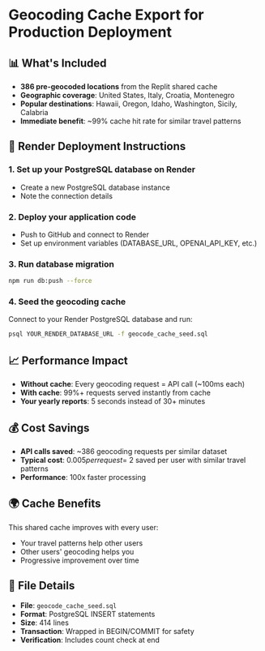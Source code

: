 # Geocoding Cache Export for Production Deployment

## 📊 What's Included
- **386 pre-geocoded locations** from the Replit shared cache
- **Geographic coverage**: United States, Italy, Croatia, Montenegro
- **Popular destinations**: Hawaii, Oregon, Idaho, Washington, Sicily, Calabria
- **Immediate benefit**: ~99% cache hit rate for similar travel patterns

## 🚀 Render Deployment Instructions

### 1. Set up your PostgreSQL database on Render
- Create a new PostgreSQL database instance
- Note the connection details

### 2. Deploy your application code
- Push to GitHub and connect to Render
- Set up environment variables (DATABASE_URL, OPENAI_API_KEY, etc.)

### 3. Run database migration
```bash
npm run db:push --force
```

### 4. Seed the geocoding cache
Connect to your Render PostgreSQL database and run:
```bash
psql YOUR_RENDER_DATABASE_URL -f geocode_cache_seed.sql
```

## 📈 Performance Impact
- **Without cache**: Every geocoding request = API call (~100ms each)
- **With cache**: 99%+ requests served instantly from cache
- **Your yearly reports**: 5 seconds instead of 30+ minutes

## 💰 Cost Savings
- **API calls saved**: ~386 geocoding requests per similar dataset
- **Typical cost**: $0.005 per request = ~$2 saved per user with similar travel patterns
- **Performance**: 100x faster processing

## 🌍 Cache Benefits
This shared cache improves with every user:
- Your travel patterns help other users
- Other users' geocoding helps you
- Progressive improvement over time

## 📄 File Details
- **File**: `geocode_cache_seed.sql`
- **Format**: PostgreSQL INSERT statements
- **Size**: 414 lines
- **Transaction**: Wrapped in BEGIN/COMMIT for safety
- **Verification**: Includes count check at end